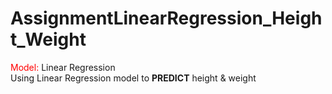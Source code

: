 # AssignmentLinearRegression_Height_Weight
<span style="color:red">Model:</span> Linear Regression  
Using Linear Regression model to **PREDICT** height & weight

